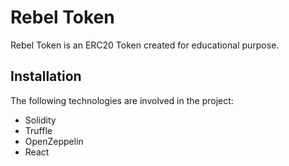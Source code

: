 # Rebel Token

Rebel Token is an ERC20 Token created for educational purpose.

## Installation

The following technologies are involved in the project:

- Solidity
- Truffle
- OpenZeppelin
- React